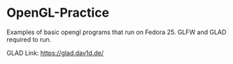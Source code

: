 # OpenGL-Practice
Examples of basic opengl programs that run on Fedora 25.
GLFW and GLAD required to run.

GLAD Link: https://glad.dav1d.de/
